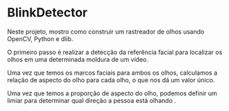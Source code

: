 # BlinkDetector

Neste projeto, mostro como construir um rastreador de olhos usando OpenCV, Python e dlib.

O primeiro passo é realizar a detecção da referência facial para localizar os olhos em uma determinada moldura de um vídeo.

Uma vez que temos os marcos faciais para ambos os olhos, calculamos a relação de aspecto do olho para cada olho, o que nos dá um valor único.

Uma vez que temos a proporção de aspecto do olho, podemos definir um limiar para determinar qual direção a pessoa está olhando .
